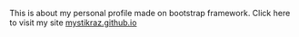 This is about my personal profile made on bootstrap framework.
Click here to visit my site <a href="https://mystikraz.github.io/" target="_blank">mystikraz.github.io</a>